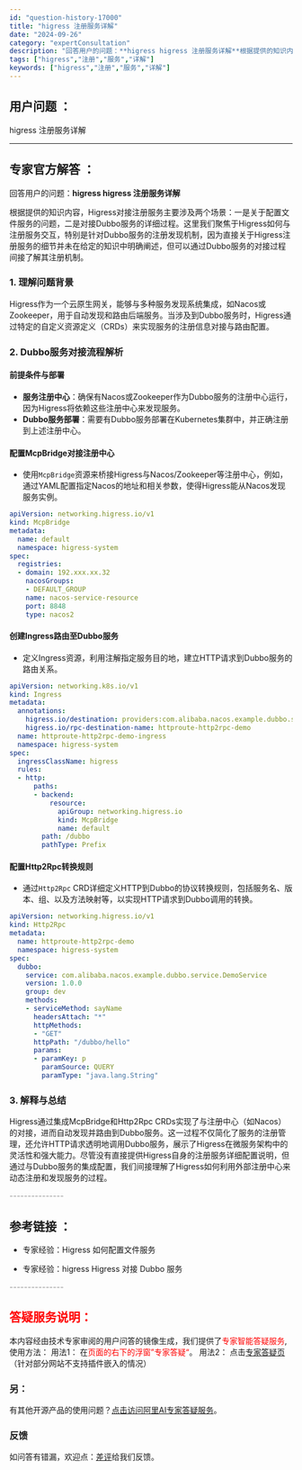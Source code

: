 ```yaml
---
id: "question-history-17000"
title: "higress 注册服务详解"
date: "2024-09-26"
category: "expertConsultation"
description: "回答用户的问题：**higress higress 注册服务详解**根据提供的知识内容，Higress对接注册服务主要涉及两个场景：一是关于配置文件服务的问题，二是对接Dubbo服务的详细过程。这里我们聚焦于Higress如何与注册服务交互，特别是针对Dubbo服务的注册发现机制，因为直接关于Hig"
tags: ["higress","注册","服务","详解"]
keywords: ["higress","注册","服务","详解"]
---
```


## 用户问题 ： 
 higress 注册服务详解  

---------------
## 专家官方解答 ：

回答用户的问题：**higress higress 注册服务详解**

根据提供的知识内容，Higress对接注册服务主要涉及两个场景：一是关于配置文件服务的问题，二是对接Dubbo服务的详细过程。这里我们聚焦于Higress如何与注册服务交互，特别是针对Dubbo服务的注册发现机制，因为直接关于Higress注册服务的细节并未在给定的知识中明确阐述，但可以通过Dubbo服务的对接过程间接了解其注册机制。

### 1. 理解问题背景

Higress作为一个云原生网关，能够与多种服务发现系统集成，如Nacos或Zookeeper，用于自动发现和路由后端服务。当涉及到Dubbo服务时，Higress通过特定的自定义资源定义（CRDs）来实现服务的注册信息对接与路由配置。

### 2. Dubbo服务对接流程解析

#### 前提条件与部署
- **服务注册中心**：确保有Nacos或Zookeeper作为Dubbo服务的注册中心运行，因为Higress将依赖这些注册中心来发现服务。
- **Dubbo服务部署**：需要有Dubbo服务部署在Kubernetes集群中，并正确注册到上述注册中心。

#### 配置McpBridge对接注册中心
- 使用`McpBridge`资源来桥接Higress与Nacos/Zookeeper等注册中心，例如，通过YAML配置指定Nacos的地址和相关参数，使得Higress能从Nacos发现服务实例。

```yaml
apiVersion: networking.higress.io/v1
kind: McpBridge
metadata:
  name: default
  namespace: higress-system
spec:
  registries:
  - domain: 192.xxx.xx.32
    nacosGroups:
    - DEFAULT_GROUP
    name: nacos-service-resource
    port: 8848
    type: nacos2
```

#### 创建Ingress路由至Dubbo服务
- 定义Ingress资源，利用注解指定服务目的地，建立HTTP请求到Dubbo服务的路由关系。

```yaml
apiVersion: networking.k8s.io/v1
kind: Ingress
metadata:
  annotations:
    higress.io/destination: providers:com.alibaba.nacos.example.dubbo.service.DemoService:1.0.0:dev.DEFAULT-GROUP.public.nacos
    higress.io/rpc-destination-name: httproute-http2rpc-demo
  name: httproute-http2rpc-demo-ingress
  namespace: higress-system
spec:
  ingressClassName: higress
  rules:
  - http:
      paths:
      - backend:
          resource:
            apiGroup: networking.higress.io
            kind: McpBridge
            name: default
        path: /dubbo
        pathType: Prefix
```

#### 配置Http2Rpc转换规则
- 通过`Http2Rpc` CRD详细定义HTTP到Dubbo的协议转换规则，包括服务名、版本、组、以及方法映射等，以实现HTTP请求到Dubbo调用的转换。

```yaml
apiVersion: networking.higress.io/v1
kind: Http2Rpc
metadata:
  name: httproute-http2rpc-demo
  namespace: higress-system
spec:
  dubbo: 
    service: com.alibaba.nacos.example.dubbo.service.DemoService
    version: 1.0.0
    group: dev
    methods: 
    - serviceMethod: sayName
      headersAttach: "*"
      httpMethods: 
      - "GET"
      httpPath: "/dubbo/hello"
      params:
      - paramKey: p
        paramSource: QUERY
        paramType: "java.lang.String"
```

### 3. 解释与总结

Higress通过集成McpBridge和Http2Rpc CRDs实现了与注册中心（如Nacos）的对接，进而自动发现并路由到Dubbo服务。这一过程不仅简化了服务的注册管理，还允许HTTP请求透明地调用Dubbo服务，展示了Higress在微服务架构中的灵活性和强大能力。尽管没有直接提供Higress自身的注册服务详细配置说明，但通过与Dubbo服务的集成配置，我们间接理解了Higress如何利用外部注册中心来动态注册和发现服务的过程。


<font color="#949494">---------------</font> 


## 参考链接 ：

* 专家经验：Higress 如何配置文件服务 
 
 * 专家经验：higress Higress 对接 Dubbo 服务 


 <font color="#949494">---------------</font> 
 


## <font color="#FF0000">答疑服务说明：</font> 

本内容经由技术专家审阅的用户问答的镜像生成，我们提供了<font color="#FF0000">专家智能答疑服务</font>,使用方法：
用法1： 在<font color="#FF0000">页面的右下的浮窗”专家答疑“</font>。
用法2： 点击[专家答疑页](https://answer.opensource.alibaba.com/docs/intro)（针对部分网站不支持插件嵌入的情况）
### 另：


有其他开源产品的使用问题？[点击访问阿里AI专家答疑服务](https://answer.opensource.alibaba.com/docs/intro)。
### 反馈
如问答有错漏，欢迎点：[差评](https://ai.nacos.io/user/feedbackByEnhancerGradePOJOID?enhancerGradePOJOId=17009)给我们反馈。
